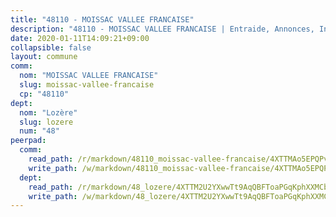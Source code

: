 ```yaml
---
title: "48110 - MOISSAC VALLEE FRANCAISE"
description: "48110 - MOISSAC VALLEE FRANCAISE | Entraide, Annonces, Initiatives"
date: 2020-01-11T14:09:21+09:00
collapsible: false
layout: commune
comm:
  nom: "MOISSAC VALLEE FRANCAISE"
  slug: moissac-vallee-francaise
  cp: "48110"
dept:
  nom: "Lozère"
  slug: lozere
  num: "48"
peerpad:
  comm:
    read_path: /r/markdown/48110_moissac-vallee-francaise/4XTTMAo5EPQPvsVWZPV32stnNPLvVkzjaySAYeguLYvRBhk9i
    write_path: /w/markdown/48110_moissac-vallee-francaise/4XTTMAo5EPQPvsVWZPV32stnNPLvVkzjaySAYeguLYvRBhk9i-K3TgTmwUiTh48YKvJ3dURx4zMyzvuUNCw18cdKZthN8YozbvAxxtqQMT7mBRHfa7dmuZRCfGVe2gDF4CN4FhyeR5YF6Gt7rbkU4VkbwKCREfyVijgcLn1GvaxRYMuiKdvYJeuJkt
  dept:
    read_path: /r/markdown/48_lozere/4XTTM2U2YXwwTt9AqQBFToaPGqKphXXMCbRQJd3ieCWApZKhp
    write_path: /w/markdown/48_lozere/4XTTM2U2YXwwTt9AqQBFToaPGqKphXXMCbRQJd3ieCWApZKhp-K3TgU8LFw2VbEvF8YT63nrQb5nBCHp3LkChLkTGaYr9v91U6euBJvc2gC6ZE26iQLtBcf6bgLU5YQs5jKcnyLY5qYAH3MFy4H4ZDybCAkb97J6HGTY7nKmFopGDHEk7j5murpeJa
---
```


